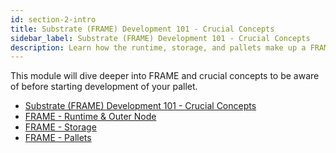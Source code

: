 ```yaml
---
id: section-2-intro
title: Substrate (FRAME) Development 101 - Crucial Concepts
sidebar_label: Substrate (FRAME) Development 101 - Crucial Concepts
description: Learn how the runtime, storage, and pallets make up a FRAME and Substrate-based blockchain.
---
```


This module will dive deeper into FRAME and crucial concepts to be aware of before starting development of your pallet. 

- [Substrate (FRAME) Development 101 - Crucial Concepts](./intro.md)
- [FRAME - Runtime & Outer Node](./substrate-runtime.md)
- [FRAME - Storage](./substrate-storage.md)
- [FRAME - Pallets](./substrate-pallets.md)